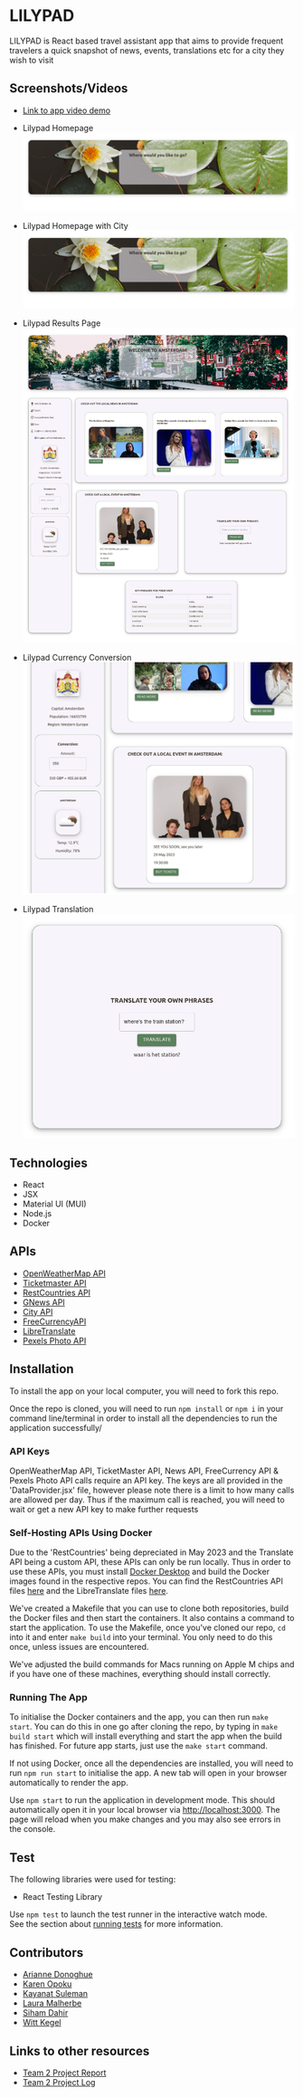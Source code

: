 # LILYPAD
LILYPAD is React based travel assistant app that aims to provide frequent travelers a quick snapshot of news, events, translations etc for a city they wish to visit

## Screenshots/Videos

* [Link to app video demo](https://www.loom.com/embed/ded11921268640bcaf0e7479819b9ea8)

* Lilypad Homepage\
![Lilypad Homepage](/src/images/lilypad-start.png)


* Lilypad Homepage with City\
![Lilypad Homepage with Destination](/src/images/lilypad-start-destination.png)


* Lilypad Results Page\
![Lilypad Results Page](/src/images/lilypad-results.png)


* Lilypad Currency Conversion\
![Lilypad Currency Conversion](/src/images/lilypad-currency.png)


* Lilypad Translation\
![Lilypad Translation](/src/images/lilypad-translation.png)


## Technologies
* React
* JSX
* Material UI (MUI)
* Node.js
* Docker

## APIs
* [OpenWeatherMap API](https://openweathermap.org/api)
* [Ticketmaster API](https://developer.ticketmaster.com/products-and-docs/apis/discovery-api/v2/)
* [RestCountries API](https://gitlab.com/restcountries/restcountries)
* [GNews API](https://gnews.io/)
* [City API](https://api-ninjas.com/)
* [FreeCurrencyAPI](https://freecurrencyapi.com/)
* [LibreTranslate](https://libretranslate.com/)
* [Pexels Photo API](https://www.pexels.com/api/)

## Installation
To install the app on your local computer, you will need to fork this repo.

Once the repo is cloned, you will need to run `npm install` or `npm i` in your command line/terminal in order to install all the dependencies to run the application successfully/

### API Keys
OpenWeatherMap API, TicketMaster API, News API, FreeCurrency API & Pexels Photo API calls require an API key. The keys are all provided in the 'DataProvider.jsx' file, however please note there is a limit to how many calls are allowed per day. Thus if the maximum call is reached, you will need to wait or get a new API key to make further requests

### Self-Hosting APIs Using Docker
Due to the 'RestCountries' being depreciated in May 2023 and the Translate API being a custom API, these APIs can only be run locally. Thus in order to use these APIs, you must install [Docker Desktop](https://www.docker.com/products/docker-desktop/) and build the Docker images found in the respective repos. You can find the RestCountries API files [here](https://gitlab.com/restcountries/restcountries) and the LibreTranslate files [here](https://github.com/LibreTranslate/LibreTranslate).

We've created a Makefile that you can use to clone both repositories, build the Docker files and then start the containers. It also contains a command to start the application. To use the Makefile, once you've cloned our repo, `cd` into it and enter `make build` into your terminal. You only need to do this once, unless issues are encountered.

We've adjusted the build commands for Macs running on Apple M chips and if you have one of these machines, everything should install correctly. 

### Running The App

To initialise the Docker containers and the app, you can then run `make start`. You can do this in one go after cloning the repo, by typing in `make build start` which will install everything and start the app when the build has finished. For future app starts, just use the `make start` command.

If not using Docker, once all the dependencies are installed, you will need to run `npm run start` to initialise the app. A new tab will open in your browser automatically to render the app.

Use `npm start` to run the application in development mode. This should automatically open it in your local browser via [http://localhost:3000](http://localhost:3000). The page will reload when you make changes and you may also see errors in the console.

## Test
The following libraries were used for testing:
* React Testing Library

Use `npm test` to launch the test runner in the interactive watch mode.\
See the section about [running tests](https://facebook.github.io/create-react-app/docs/running-tests) for more information.


## Contributors
* [Arianne Donoghue](https://github.com/azzywazzy)
* [Karen Opoku](https://github.com/Karen-O94)
* [Kayanat Suleman](https://github.com/KayanatSuleman)
* [Laura Malherbe](https://github.com/L4ur4-M4L)
* [Siham Dahir](https://github.com/sihamad)
* [Witt Kegel](https://github.com/WittK95)

## Links to other resources
* [Team 2 Project Report](https://docs.google.com/document/d/19OYA3i-i2gSblfsnoITfIiUzMzYZ5RmaSBvMOmNLzao/edit?usp=sharing)
* [Team 2 Project Log](https://docs.google.com/spreadsheets/d/1gkZwv35KH3mfGGNlMJk5ytGsKKcVO0tA/edit?usp=sharing&ouid=111438519884210394918&rtpof=true&sd=true)
